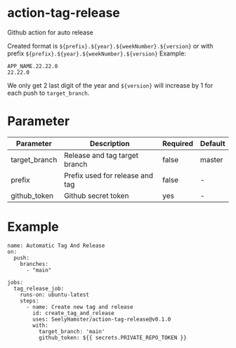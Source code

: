 # action-tag-release
Github action for auto release

Created format is `${prefix}.${year}.${weekNumber}.${version}` or with prefix `${prefix}.${year}.${weekNumber}.${version}`
Example:
```
APP_NAME.22.22.0
22.22.0
```

We only get 2 last digit of the year and `${version}` will increase by 1 for each push to `target_branch`.

# Parameter

| Parameter  | Description | Required | Default |
| ------------- | ------------- | ------------- | ------------- | 
| target_branch  | Release and tag target branch  | false | master
| prefix  | Prefix used for release and tag  | false | -
| github_token | Github secret token | yes | -

# Example

```
name: Automatic Tag And Release
on:
  push:
    branches:
      - "main"

jobs:
  tag_release_job:
    runs-on: ubuntu-latest
    steps:
      - name: Create new tag and release
        id: create_tag_and_release
        uses: SeelyHamster/action-tag-release@v0.1.0
        with:
          target_branch: 'main'
          github_token: ${{ secrets.PRIVATE_REPO_TOKEN }}
```